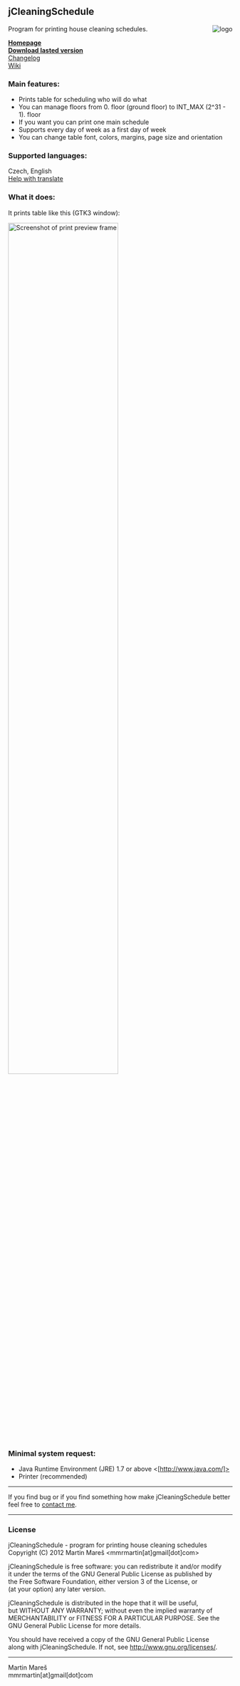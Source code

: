 jCleaningSchedule
----------------
<img align="right" alt="logo" src="http://mmrmartin.github.com/jCleaningSchedule/images/logo_small.jpg" />
Program for printing house cleaning schedules.

**[Homepage]**   
**[Download lasted version]**  
[Changelog][]   
[Wiki]

### Main features: ###
- Prints table for scheduling who will do what
- You can manage floors from 0. floor (ground floor) to INT_MAX (2^31 - 1). floor
- If you want you can print one main schedule
- Supports every day of week as a first day of week
- You can change table font, colors, margins, page size and orientation

### Supported languages: ###
Czech, English  
[Help with translate]

### What it does: ###
It prints table like this (GTK3 window):  

<img alt="Screenshot of print preview frame" src="http://mmrmartin.github.com/jCleaningSchedule/images/screenshots/gtk3-print_preview.png" width="70%"/>

### Minimal system request: ###
- Java Runtime Environment (JRE) 1.7 or above <[http://www.java.com/]>
- Printer (recommended)

********************************************************************
If you find bug or if you find something how make jCleaningSchedule 
better feel free to [contact me].
*********************************************************************
### License ###
jCleaningSchedule - program for printing house cleaning schedules  
Copyright (C) 2012  Martin Mareš <mmrmartin[at]gmail[dot]com>  

jCleaningSchedule is free software: you can redistribute it and/or modify   
it under the terms of the GNU General Public License as published by  
the Free Software Foundation, either version 3 of the License, or  
(at your option) any later version.   

jCleaningSchedule is distributed in the hope that it will be useful,  
but WITHOUT ANY WARRANTY; without even the implied warranty of  
MERCHANTABILITY or FITNESS FOR A PARTICULAR PURPOSE.  See the  
GNU General Public License for more details.  

You should have received a copy of the GNU General Public License  
along with jCleaningSchedule.  If not, see <http://www.gnu.org/licenses/>.
********************************************************************
Martin Mareš  
mmrmartin[at]gmail[dot]com

[Download lasted version]:http://mmrmartin.github.com/jCleaningSchedule/download/jCleaningSchedule_v3.0.0.zip
[Changelog]:https://github.com/mmrmartin/jCleaningSchedule/blob/master/CHANGELOG
[Wiki]:https://github.com/mmrmartin/jCleaningSchedule/wiki
[Help with translate]: https://github.com/mmrmartin/jCleaningSchedule/wiki/Translate
[http://www.java.com/]:http://www.java.com/
[contact me]:http://www.google.com/recaptcha/mailhide/d?k=01V4YQ48jtKohjqAGbVLUf3A==&c=9LIVk7jQM2U5wid1mbtY5efVyon0_fyXn40aJJ0-9og=
[Homepage]:http://mmrmartin.github.com/jCleaningSchedule/

